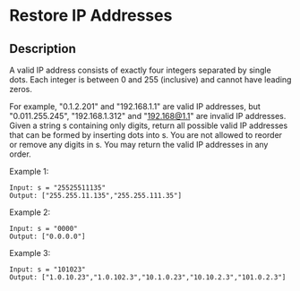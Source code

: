 # Restore IP Addresses
## Description

A valid IP address consists of exactly four integers separated by single dots. Each integer is between 0 and 255 (inclusive) and cannot have leading zeros.

For example, "0.1.2.201" and "192.168.1.1" are valid IP addresses, but "0.011.255.245", "192.168.1.312" and "192.168@1.1" are invalid IP addresses.
Given a string s containing only digits, return all possible valid IP addresses that can be formed by inserting dots into s. You are not allowed to reorder or remove any digits in s. You may return the valid IP addresses in any order.
 

Example 1:


```
Input: s = "25525511135"
Output: ["255.255.11.135","255.255.111.35"]
```

Example 2:

<!-- ![Alt](https://assets.leetcode.com/uploads/2022/01/15/logic2.jpg) -->
```
Input: s = "0000"
Output: ["0.0.0.0"]
```
Example 3:

```
Input: s = "101023"
Output: ["1.0.10.23","1.0.102.3","10.1.0.23","10.10.2.3","101.0.2.3"]

```
